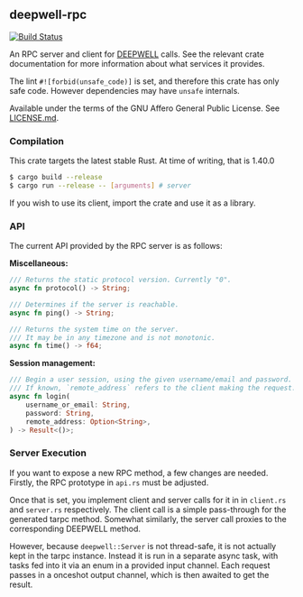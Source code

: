 ## deepwell-rpc

[![Build Status](https://travis-ci.org/Nu-SCPTheme/deepwell-rpc.svg?branch=master)](https://travis-ci.org/Nu-SCPTheme/deepwell-rpc)

An RPC server and client for [DEEPWELL](https://github.com/Nu-SCPTheme/deepwell) calls.
See the relevant crate documentation for more information about what services it provides.

The lint `#![forbid(unsafe_code)]` is set, and therefore this crate has only safe code. However dependencies may have `unsafe` internals.

Available under the terms of the GNU Affero General Public License. See [LICENSE.md](LICENSE).

### Compilation
This crate targets the latest stable Rust. At time of writing, that is 1.40.0

```sh
$ cargo build --release
$ cargo run --release -- [arguments] # server
```

If you wish to use its client, import the crate and use it as a library.

### API

The current API provided by the RPC server is as follows:

__Miscellaneous:__

```rust
/// Returns the static protocol version. Currently "0".
async fn protocol() -> String;

/// Determines if the server is reachable.
async fn ping() -> String;

/// Returns the system time on the server.
/// It may be in any timezone and is not monotonic.
async fn time() -> f64;
```

__Session management:__

```rust
/// Begin a user session, using the given username/email and password.
/// If known, `remote_address` refers to the client making the request.
async fn login(
    username_or_email: String,
    password: String,
    remote_address: Option<String>,
) -> Result<()>;
```

### Server Execution

If you want to expose a new RPC method, a few changes are needed. Firstly, the RPC prototype in `api.rs` must be adjusted.

Once that is set, you implement client and server calls for it in in `client.rs` and `server.rs` respectively. The client
call is a simple pass-through for the generated tarpc method. Somewhat similarly, the server call proxies to the corresponding
DEEPWELL method.

However, because `deepwell::Server` is not thread-safe, it is not actually kept in the tarpc instance. Instead it is run in
a separate async task, with tasks fed into it via an enum in a provided input channel. Each request passes in a onceshot
output channel, which is then awaited to get the result.
